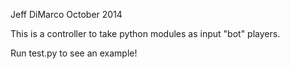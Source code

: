 Jeff DiMarco
October 2014

This is a controller to take python modules as input "bot" players.

Run test.py to see an example!
